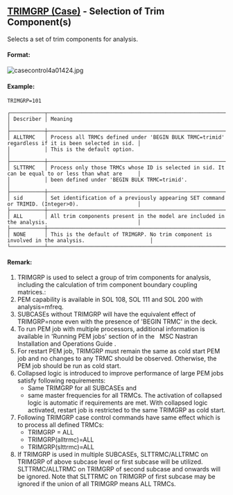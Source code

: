 ## [TRIMGRP (Case)](https://help.hexagonmi.com/bundle/MSC_Nastran_2022.4/page/Nastran_Combined_Book/qrg/casecontrol4a/TOC.TRIMGRP.Case.xhtml) - Selection of Trim Component(s)

Selects a set of trim components for analysis.

#### Format:

![casecontrol4a01424.jpg](https://help-be.hexagonmi.com/bundle/MSC_Nastran_2022.4/page/Nastran_Combined_Book/qrg/casecontrol4a/../../../assets/casecontrol4a01424.jpg?_LANG=enus)

#### Example:

```nastran
TRIMGRP=101
```

```text
┌───────────┬────────────────────────────────────────────────────────────────────────────────────────────────────┐
│ Describer │ Meaning                                                                                            │
├───────────┼────────────────────────────────────────────────────────────────────────────────────────────────────┤
│ ALLTRMC   │ Process all TRMCs defined under 'BEGIN BULK TRMC=trimid' regardless if it is been selected in sid. │
│           │ This is the default option.                                                                        │
├───────────┼────────────────────────────────────────────────────────────────────────────────────────────────────┤
│ SLTTRMC   │ Process only those TRMCs whose ID is selected in sid. It can be equal to or less than what are     │
│           │ been defined under 'BEGIN BULK TRMC=trimid'.                                                       │
├───────────┼────────────────────────────────────────────────────────────────────────────────────────────────────┤
│ sid       │ Set identification of a previously appearing SET command or TRIMID. (Integer>0).                   │
├───────────┼────────────────────────────────────────────────────────────────────────────────────────────────────┤
│ ALL       │ All trim components present in the model are included in the analysis.                             │
├───────────┼────────────────────────────────────────────────────────────────────────────────────────────────────┤
│ NONE      │ This is the default of TRIMGRP. No trim component is involved in the analysis.                     │
└───────────┴────────────────────────────────────────────────────────────────────────────────────────────────────┘
```

#### Remark:

1. TRIMGRP is used to select a group of trim components for analysis, including the calculation of trim component boundary coupling matrices.:
2. PEM capability is available in SOL 108, SOL 111 and SOL 200 with analysis=mfreq.
3. SUBCASEs without TRIMGRP will have the equivalent effect of TRIMGRP=none even with the presence of 'BEGIN TRMC' in the deck.
4. To run PEM job with multiple processors, additional information is available in 'Running PEM jobs' section of   in the   MSC Nastran Installation and Operations Guide .
5. For restart PEM job, TRIMGRP must remain the same as cold start PEM job and no changes to any TRMC should be observed. Otherwise, the PEM job should be run as cold start.
6. Collapsed logic is introduced to improve performance of large PEM jobs satisfy following requirements:
    - Same TRIMGRP for all SUBCASEs and
    - same master frequencies for all TRMCs. The activation of collapsed logic is automatic if requirements are met. With collapsed logic activated, restart job is restricted to the same TRIMGRP as cold start.
7. Following TRIMGRP case control commands have same effect which is to process all defined TRMCs:
    - TRIMGRP = ALL
    - TRIMGRP(alltrmc)=ALL
    - TRIMGRP(slttrmc)=ALL
8. If TRIMGRP is used in multiple SUBCASEs, SLTTRMC/ALLTRMC on TRIMGRP of above subcase level or first subcase will be utilized. SLTTRMC/ALLTRMC on TRIMGRP of second subcase and onwards will be ignored. Note that SLTTRMC on TRIMGRP of first subcase may be ignored if the union of all TRIMGRP means ALL TRMCs.
